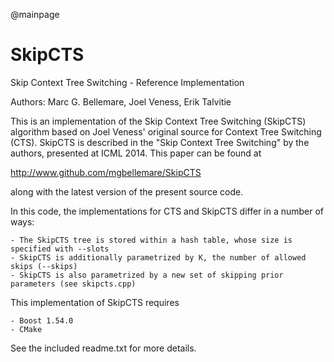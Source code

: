 @mainpage

SkipCTS
=======

Skip Context Tree Switching - Reference Implementation

Authors: Marc G. Bellemare, Joel Veness, Erik Talvitie

This is an implementation of the Skip Context Tree Switching (SkipCTS) algorithm based on
Joel Veness' original source for Context Tree Switching (CTS). SkipCTS is described in
the "Skip Context Tree Switching" by the authors, presented at ICML 2014. This paper can
be found at

http://www.github.com/mgbellemare/SkipCTS

along with the latest version of the present source code.

In this code, the implementations for CTS and SkipCTS differ in a number of ways:

    - The SkipCTS tree is stored within a hash table, whose size is specified with --slots
    - SkipCTS is additionally parametrized by K, the number of allowed skips (--skips) 
    - SkipCTS is also parametrized by a new set of skipping prior parameters (see skipcts.cpp)


This implementation of SkipCTS requires

    - Boost 1.54.0
    - CMake


See the included readme.txt for more details. 
